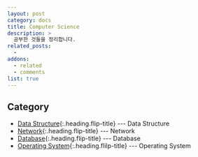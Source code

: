 ```yaml
---
layout: post
category: docs
title: Computer Science
description: >
  공부한 것들을 정리합니다.
related_posts:
  - 
addons:
  - related
  - comments
list: true
---
```

<!-- blank -->

## Category
* [Data Structure]{:.heading.flip-title} --- Data Structure
* [Network]{:.heading.flip-title} --- Network  
* [Database]{:.heading.flip-title} --- Database  
* [Operating System]{:.heading.flilp-title} --- Operating System

[Data Structure]: /data-structure/
[Network]: /network/
[Database]: /database/
[Operating System]: /operating-system/